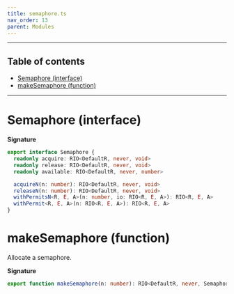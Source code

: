 ```yaml
---
title: semaphore.ts
nav_order: 13
parent: Modules
---
```


---

<h2 class="text-delta">Table of contents</h2>

- [Semaphore (interface)](#semaphore-interface)
- [makeSemaphore (function)](#makesemaphore-function)

---

# Semaphore (interface)

**Signature**

```ts
export interface Semaphore {
  readonly acquire: RIO<DefaultR, never, void>
  readonly release: RIO<DefaultR, never, void>
  readonly available: RIO<DefaultR, never, number>

  acquireN(n: number): RIO<DefaultR, never, void>
  releaseN(n: number): RIO<DefaultR, never, void>
  withPermitsN<R, E, A>(n: number, io: RIO<R, E, A>): RIO<R, E, A>
  withPermit<R, E, A>(n: RIO<R, E, A>): RIO<R, E, A>
}
```

# makeSemaphore (function)

Allocate a semaphore.

**Signature**

```ts
export function makeSemaphore(n: number): RIO<DefaultR, never, Semaphore> { ... }
```
